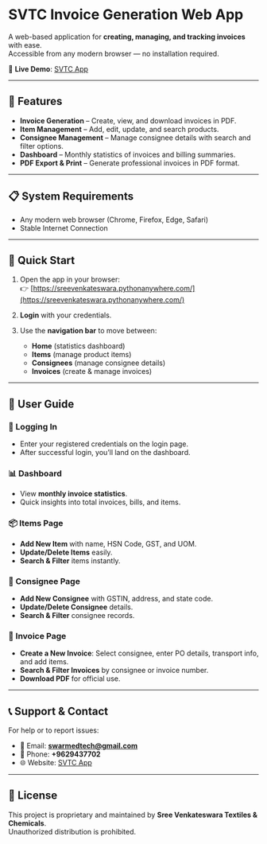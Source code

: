 # SVTC Invoice Generation Web App

A web-based application for **creating, managing, and tracking invoices** with ease.  
Accessible from any modern browser — no installation required.

🔗 **Live Demo**: [SVTC App](https://sreevenkateswara.pythonanywhere.com/)

---

## 🚀 Features
- **Invoice Generation** – Create, view, and download invoices in PDF.
- **Item Management** – Add, edit, update, and search products.
- **Consignee Management** – Manage consignee details with search and filter options.
- **Dashboard** – Monthly statistics of invoices and billing summaries.
- **PDF Export & Print** – Generate professional invoices in PDF format.

---

## 📋 System Requirements
- Any modern web browser (Chrome, Firefox, Edge, Safari)
- Stable Internet Connection

---

## 🏁 Quick Start
1. Open the app in your browser:  
   👉 [https://sreevenkateswara.pythonanywhere.com/](https://sreevenkateswara.pythonanywhere.com/)

2. **Login** with your credentials.  
3. Use the **navigation bar** to move between:
   - **Home** (statistics dashboard)
   - **Items** (manage product items)
   - **Consignees** (manage consignee details)
   - **Invoices** (create & manage invoices)

---

## 📖 User Guide

### 🔑 Logging In
- Enter your registered credentials on the login page.  
- After successful login, you’ll land on the dashboard.

### 📊 Dashboard
- View **monthly invoice statistics**.  
- Quick insights into total invoices, bills, and items.

### 📦 Items Page
- **Add New Item** with name, HSN Code, GST, and UOM.  
- **Update/Delete Items** easily.  
- **Search & Filter** items instantly.

### 🏢 Consignee Page
- **Add New Consignee** with GSTIN, address, and state code.  
- **Update/Delete Consignee** details.  
- **Search & Filter** consignee records.

### 🧾 Invoice Page
- **Create a New Invoice**: Select consignee, enter PO details, transport info, and add items.  
- **Search & Filter Invoices** by consignee or invoice number.  
- **Download PDF** for official use.

---

## 📞 Support & Contact
For help or to report issues:  
- 📧 Email: **swarmedtech@gmail.com**  
- 📱 Phone: **+9629437702**  
- 🌐 Website: [SVTC App](https://sreevenkateswara.pythonanywhere.com/)

---

## 📌 License
This project is proprietary and maintained by **Sree Venkateswara Textiles & Chemicals**.  
Unauthorized distribution is prohibited.
